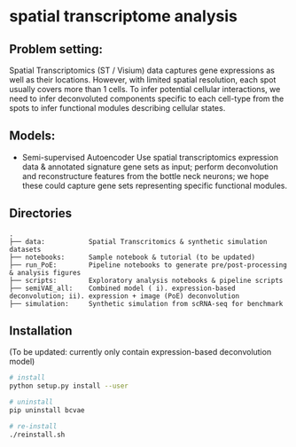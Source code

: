 # spatial transcriptome analysis

## Problem setting: 

Spatial Transcriptomics (ST / Visium) data captures gene expressions as well as their locations. However, with limited spatial resolution, each spot usually covers more than 1 cells. To infer potential cellular interactions, we need to infer deconvoluted components specific to each cell-type from the spots to infer functional modules describing cellular states. 



## Models:
- Semi-supervised Autoencoder
Use spatial transcriptomics expression data & annotated signature gene sets as input; perform deconvolution and reconstructure features from the bottle neck neurons; we hope these could capture gene sets representing specific functional modules.


## Directories
```
.
├── data:           Spatial Transcritomics & synthetic simulation datasets
├── notebooks:      Sample notebook & tutorial (to be updated)
├── run_PoE:        Pipeline notebooks to generate pre/post-processing & analysis figures
├── scripts:        Exploratory analysis notebooks & pipeline scripts
├── semiVAE_all:    Combined model ( i). expression-based deconvolution; ii). expression + image (PoE) deconvolution
├── simulation:     Synthetic simulation from scRNA-seq for benchmark
```


## Installation
(To be updated: currently only contain expression-based deconvolution model)
```bash
# install
python setup.py install --user

# uninstall
pip uninstall bcvae

# re-install
./reinstall.sh
```
